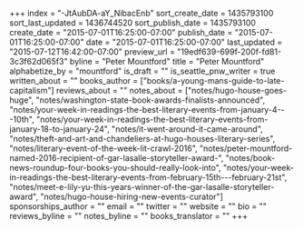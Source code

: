 +++
index = "-JtAubDA-aY_NibacEnb"
sort_create_date = 1435793100
sort_last_updated = 1436744520
sort_publish_date = 1435793100
create_date = "2015-07-01T16:25:00-07:00"
publish_date = "2015-07-01T16:25:00-07:00"
date = "2015-07-01T16:25:00-07:00"
last_updated = "2015-07-12T16:42:00-07:00"
preview_url = "19edf639-699f-200f-fd81-3c3f62d065f3"
byline = "Peter Mountford"
title = "Peter Mountford"
alphabetize_by = "mountford"
is_draft = ""
is_seattle_pnw_writer = true
written_about = ""
books_author = ["books/a-young-mans-guide-to-late-capitalism"]
reviews_about = ""
notes_about = ["notes/hugo-house-goes-huge", "notes/washington-state-book-awards-finalists-announced", "notes/your-week-in-readings-the-best-literary-events-from-january-4---10th", "notes/your-week-in-readings-the-best-literary-events-from-january-18-to-january-24", "notes/it-went-around-it-came-around", "notes/theft-and-art-and-chandeliers-at-hugo-houses-literary-series", "notes/literary-event-of-the-week-lit-crawl-2016", "notes/peter-mountford-named-2016-recipient-of-gar-lasalle-storyteller-award-", "notes/book-news-roundup-four-books-you-should-really-look-into", "notes/your-week-in-readings-the-best-literary-events-from-february-15th---february-21st", "notes/meet-e-lily-yu-this-years-winner-of-the-gar-lasalle-storyteller-award", "notes/hugo-house-hiring-new-events-curator"]
sponsorships_author = ""
email = ""
twitter = ""
website = ""
bio = ""
reviews_byline = ""
notes_byline = ""
books_translator = ""
+++
